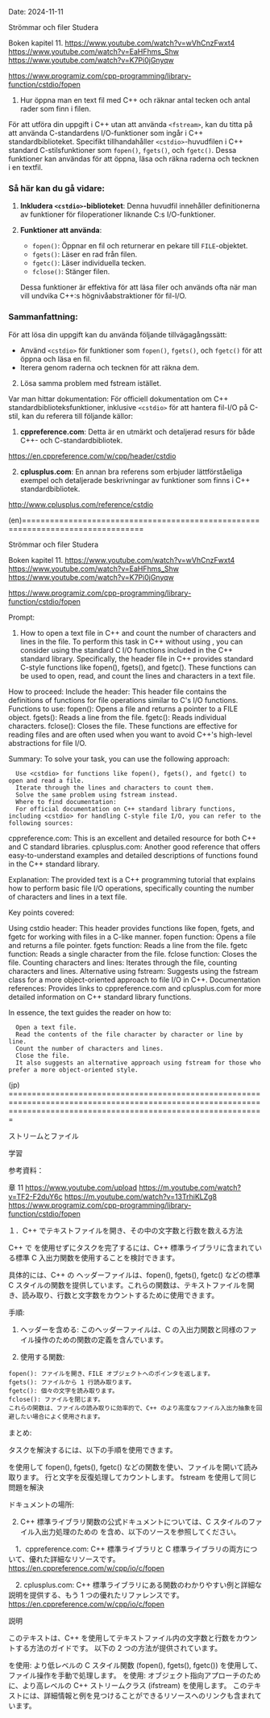 Date: 2024-11-11

Strömmar och filer
Studera

Boken kapitel 11.
https://www.youtube.com/watch?v=wVhCnzFwxt4
https://www.youtube.com/watch?v=EaHFhms_Shw
https://www.youtube.com/watch?v=K7Pi0jGnyqw

https://www.programiz.com/cpp-programming/library-function/cstdio/fopen


1. Hur öppna man en text fil med C++ och räknar antal tecken och antal rader som finn i filen.

För att utföra din uppgift i C++ utan att använda `<fstream>`, kan du titta på att använda C-standardens I/O-funktioner som ingår i C++ standardbiblioteket. 
Specifikt tillhandahåller `<cstdio>`-huvudfilen i C++ standard C-stilsfunktioner som `fopen()`, `fgets()`, och `fgetc()`. Dessa funktioner kan användas för att öppna, läsa och räkna raderna och tecknen i en textfil.

### Så här kan du gå vidare:

1. **Inkludera `<cstdio>`-biblioteket**: Denna huvudfil innehåller definitionerna av funktioner för filoperationer liknande C:s I/O-funktioner.

2. **Funktioner att använda**:
   - `fopen()`: Öppnar en fil och returnerar en pekare till `FILE`-objektet.
   - `fgets()`: Läser en rad från filen.
   - `fgetc()`: Läser individuella tecken.
   - `fclose()`: Stänger filen.

   Dessa funktioner är effektiva för att läsa filer och används ofta när man vill undvika C++:s högnivåabstraktioner för fil-I/O.

### Sammanfattning:
För att lösa din uppgift kan du använda följande tillvägagångssätt:
- Använd `<cstdio>` för funktioner som `fopen()`, `fgets()`, och `fgetc()` för att öppna och läsa en fil.
- Iterera genom raderna och tecknen för att räkna dem.


2. Lösa samma problem med fstream istället.


Var man hittar dokumentation:
För officiell dokumentation om C++ standardbiblioteksfunktioner, inklusive `<cstdio>` för att hantera fil-I/O på C-stil, kan du referera till följande källor:

1. **cppreference.com**: Detta är en utmärkt och detaljerad resurs för både C++- och C-standardbibliotek.

https://en.cppreference.com/w/cpp/header/cstdio

2. **cplusplus.com**: En annan bra referens som erbjuder lättförståeliga exempel och detaljerade beskrivningar av funktioner som finns i C++ standardbibliotek.

http://www.cplusplus.com/reference/cstdio



(en)================================================================================

Strömmar och filer
Studera

Boken kapitel 11.
https://www.youtube.com/watch?v=wVhCnzFwxt4
https://www.youtube.com/watch?v=EaHFhms_Shw
https://www.youtube.com/watch?v=K7Pi0jGnyqw

https://www.programiz.com/cpp-programming/library-function/cstdio/fopen

Prompt:
1. How to open a text file in C++ and count the number of characters and lines in the file.
      To perform this task in C++ without using <fstream>, you can consider using the standard C I/O functions included in the C++               standard library. Specifically, the <cstdio> header file in C++ provides standard C-style functions like fopen(), fgets(), and             fgetc(). These functions can be used to open, read, and count the lines and characters in a text file.

How to proceed:
      Include the <cstdio> header: This header file contains the definitions of functions for file operations similar to C's I/O functions.
      Functions to use:
      fopen(): Opens a file and returns a pointer to a FILE object.
      fgets(): Reads a line from the file.
      fgetc(): Reads individual characters.
      fclose(): Closes the file.
      These functions are effective for reading files and are often used when you want to avoid C++'s high-level abstractions for file I/O.

Summary:
      To solve your task, you can use the following approach:
      
      Use <cstdio> for functions like fopen(), fgets(), and fgetc() to open and read a file.
      Iterate through the lines and characters to count them.
      Solve the same problem using fstream instead.
      Where to find documentation:
      For official documentation on C++ standard library functions, including <cstdio> for handling C-style file I/O, you can refer to the following sources:

cppreference.com: This is an excellent and detailed resource for both C++ and C standard libraries.
cplusplus.com: Another good reference that offers easy-to-understand examples and detailed descriptions of functions found in the C++ standard library.

Explanation:
      The provided text is a C++ programming tutorial that explains how to perform basic file I/O operations, specifically counting the number of characters and lines in a text file.

Key points covered:

Using cstdio header: This header provides functions like fopen, fgets, and fgetc for working with files in a C-like manner.
fopen function: Opens a file and returns a file pointer.
fgets function: Reads a line from the file.
fgetc function: Reads a single character from the file.
fclose function: Closes the file.
Counting characters and lines: Iterates through the file, counting characters and lines.
Alternative using fstream: Suggests using the fstream class for a more object-oriented approach to file I/O in C++.
Documentation references: Provides links to cppreference.com and cplusplus.com for more detailed information on C++ standard library functions.

In essence, the text guides the reader on how to:

      Open a text file.
      Read the contents of the file character by character or line by line.
      Count the number of characters and lines.
      Close the file.
      It also suggests an alternative approach using fstream for those who prefer a more object-oriented style.


(jp) ===================================================================================================================================================================

ストリームとファイル

学習

参考資料：

章 11
https://www.youtube.com/upload
https://m.youtube.com/watch?v=TF2-F2duY6c
https://m.youtube.com/watch?v=13TrhiKLZg8
https://www.programiz.com/cpp-programming/library-function/cstdio/fopen


１．C++ でテキストファイルを開き、その中の文字数と行数を数える方法

  C++ で <fstream> を使用せずにタスクを完了するには、C++ 標準ライブラリに含まれている標準 C 入出力関数を使用することを検討できます。
  
  具体的には、C++ の <cstdio> ヘッダーファイルは、fopen(), fgets(), fgetc() などの標準 C スタイルの関数を提供しています。これらの関数は、テキストファイルを開き、読み取り、行数と文字数をカウントするために使用できます。
  
  手順:
  
   1. <cstdio> ヘッダーを含める: このヘッダーファイルは、C の入出力関数と同様のファイル操作のための関数の定義を含んでいます。
  
   2. 使用する関数:
  
    fopen(): ファイルを開き、FILE オブジェクトへのポインタを返します。
    fgets(): ファイルから 1 行読み取ります。
    fgetc(): 個々の文字を読み取ります。
    fclose(): ファイルを閉じます。
    これらの関数は、ファイルの読み取りに効率的で、C++ のより高度なファイル入出力抽象を回避したい場合によく使用されます。
  
  まとめ:
  
  タスクを解決するには、以下の手順を使用できます。
  
  <cstdio> を使用して fopen(), fgets(), fgetc() などの関数を使い、ファイルを開いて読み取ります。
  行と文字を反復処理してカウントします。
  fstream を使用して同じ問題を解決
  
  ドキュメントの場所:

2. C++ 標準ライブラリ関数の公式ドキュメントについては、C スタイルのファイル入出力処理のための <cstdio> を含め、以下のソースを参照してください。
  
  　1．cppreference.com: C++ 標準ライブラリと C 標準ライブラリの両方について、優れた詳細なリソースです。
  　　　https://en.cppreference.com/w/cpp/io/c/fopen
  
  　2. cplusplus.com: C++ 標準ライブラリにある関数のわかりやすい例と詳細な説明を提供する、もう 1 つの優れたリファレンスです。
       https://en.cppreference.com/w/cpp/io/c/fopen
  
  説明
  
  このテキストは、C++ を使用してテキストファイル内の文字数と行数をカウントする方法のガイドです。 以下の 2 つの方法が提供されています。
  
  <cstdio> を使用: より低レベルの C スタイル関数 (fopen(), fgets(), fgetc()) を使用して、ファイル操作を手動で処理します。
  <fstream> を使用: オブジェクト指向アプローチのために、より高レベルの C++ ストリームクラス (ifstream) を使用します。
  このテキストには、詳細情報と例を見つけることができるリソースへのリンクも含まれています。
